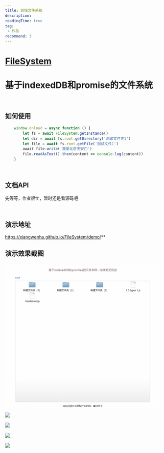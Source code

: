 ```yaml
---
title: 前端文件系统
description: 
readingTime: true
tag:
 - 作品
recommend: 3
---
```


# [FileSystem](https://github.com/xiangwenhu/FileSystem)


# 基于indexedDB和promise的文件系统
<br/>

## 如何使用
```javascript
    window.onload = async function () {
        let fs = await FileSystem.getInstance()           
        let dir = await fs.root.getDirectory('测试文件夹1')
        let file = await fs.root.getFile('测试文件1')
        await file.write('我爱北京天安门')   
        file.readAsText().then(content => console.log(content))        
    }
```
<br/>

## 文档API
先等等，作者很忙，暂时还是看源码吧

<br/>



## 演示地址
https://xiangwenhu.github.io/FileSystem/demo/**


## 演示效果截图

![](https://raw.githubusercontent.com/xiangwenhu/summary/main/assets/images/fs.gif)    

![](https://raw.githubusercontent.com/xiangwenhu/FileSystem/master/docs/screenshot/ss1.jpg)   

![](https://raw.githubusercontent.com/xiangwenhu/FileSystem/master/docs/screenshot/ss2.jpg)     

![](https://raw.githubusercontent.com/xiangwenhu/FileSystem/master/docs/screenshot/ss3.jpg)  

![](https://raw.githubusercontent.com/xiangwenhu/FileSystem/master/docs/screenshot/ss4.jpg)




